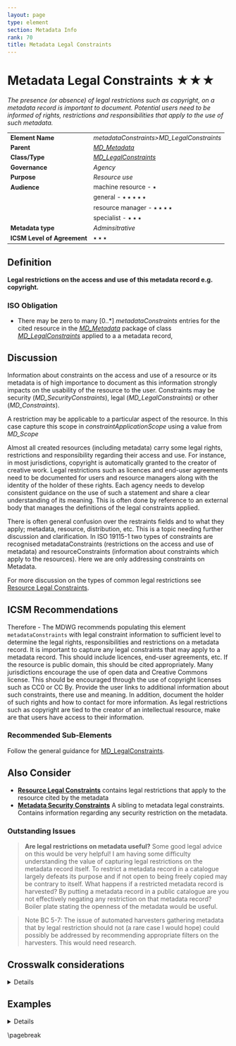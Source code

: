 ```yaml
---
layout: page
type: element
section: Metadata Info
rank: 70
title: Metadata Legal Constraints
---
```

# Metadata Legal Constraints ★★★
*The presence (or absence) of legal restrictions such as copyright, on a metadata record is important to document. Potential users need to be informed of rights, restrictions and responsibilities that apply to the use of such metadata.*

| | |
| --- | --- |
| **Element Name** | *metadataConstraints>MD_LegalConstraints* |
| **Parent** | *[MD_Metadata](./class-MD_Metadata)* |
| **Class/Type** | *[MD_LegalConstraints](./class-MD_LegalConstraints)* |
| **Governance** | *Agency* |
| **Purpose** | *Resource use* |
| **Audience** | machine resource - ⭑ |
| | general - ⭑ ⭑ ⭑ ⭑ ⭑ |
| | resource manager - ⭑ ⭑ ⭑ ⭑ |
| | specialist - ⭑ ⭑ ⭑ |
| **Metadata type** | *Adminsitrative* |
| **ICSM Level of Agreement** | ⭑ ⭑ ⭑ |

## Definition

**Legal restrictions on the access and use of this metadata record e.g. copyright.**

### ISO Obligation

- There may be zero to many [0..\*] *metadataConstraints* entries for the cited resource in the *[MD_Metadata](./class-MD_Metadata)* package of class *[MD_LegalConstraints](./class-MD_LegalConstraints)* applied to a a metadata record,

## Discussion

Information about constraints on the access and use of a resource or its metadata is of high importance to document as this information strongly impacts on the usability of the resource to the user. Constraints may be security (*MD_SecurityConstraints*), legal (*MD_LegalConstraints*) or other (*MD_Constraints*).

A restriction may be applicable to a particular aspect of the resource. In this case capture this scope in *constraintApplicationScope* using a value from *MD_Scope*

Almost all created resources (including metadata) carry some legal rights, restrictions and responsibility regarding their access and use. For instance, in most jurisdictions, copyright is automatically granted to the creator of creative work. Legal restrictions such as licences and end-user agreements need to be documented for users and resource managers along with the identity of the holder of these rights. Each agency needs to develop consistent guidance on the use of such a statement and share a clear understanding of its meaning. This is often done by reference to an external body that manages the definitions of the legal constraints applied.

There is often general confusion over the restraints fields and to what they apply; metadata, resource, distribution, etc. This is a topic needing further discussion and clarification. In ISO 19115-1 two types of constraints are recognised metadataConstraints (restrictions on the access and use of metadata) and resourceConstraints (information about constraints which apply to the resources). Here we are only addressing constraints on Metadata.

For more discussion on the types of common legal restrictions see [Resource Legal Constraints](./ResourceLegalConstraints#copyright).

## ICSM Recommendations

Therefore - The MDWG recommends populating this element `metadataConstraints` with legal constraint information to sufficient level to determine the legal rights, responsibilities and restrictions on a metadata record. 
It is important to capture any legal constraints that may apply to a metadata record. This should include licences, end-user agreements, etc. If the resource is public domain, this should be cited appropriately. Many jurisdictions encourage the use of open data and Creative Commons license. This should be encouraged through the use of copyright licenses such as CC0 or CC By. Provide the user links to additional information about such constraints, there use and meaning. In addition, document the holder of such rights and how to contact for more information. As legal restrictions such as copyright are tied to the creator of an intellectual resource, make are that users have access to their information.

### Recommended Sub-Elements

Follow the general guidance for [MD_LegalConstraints](./class-MD_LegalConstraints).

## Also Consider

- **[Resource Legal Constraints](./ResourceLegalConstraints)** contains legal restrictions that apply to the resource cited by the metadata
- **[Metadata Security Constraints](./MetadataSecurityConstraints)** A sibling to metadata legal constraints. Contains information regarding any security restriction on the metadata.

### Outstanding Issues

> **Are legal restrictions on metadata useful?**
Some good legal advice on this would be very helpful!
I am having some difficulty understanding the value of capturing legal restrictions on the metadata record itself. To restrict a metadata record in a catalogue largely defeats its purpose and if not open to being freely copied may be contrary to itself. What happens if a restricted metadata record is harvested? By putting a metadata record in a public catalogue are you not effectively negating any restriction on that metadata record? Boiler plate stating the openness of the metadata would be useful.

> Note BC 5-7: The issue of automated harvesters gathering metadata that by legal restriction should not (a rare case I would hope) could possibly be addressed by recommending appropriate filters on the harvesters. This would need research.

## Crosswalk considerations

<details>

### ISO19139

See guidance provided in [MD_Constraints](./class-MD_Constraints)

### DCAT

Maps to `dct.rights` as does resource legal constraints. > Note BC 22-7: Does DCAT make a distinction?

### RIF-CS

Aggregated into `Description 'notes'`

</details>


## Examples

<details>

### XML -
```
<mdb:MD_Metadata>
....
  <mdb:metadataConstraints>
   <mco:MD_LegalConstraints>
     <mco:useLimitation>
      <gco:CharacterString>Public</gco:CharacterString>
     </mco:useLimitation>
     <mco:constraintApplicationScope>
      <mcc:MD_Scope>
        <mcc:level>
         <mcc:MD_ScopeCode 
         codeList="https://schemas.isotc211.org/19115/resources/Codelist/
         cat/codelists.xml#MD_ScopeCode"
                  codeListValue="metadata"/>
        </mcc:level>
      </mcc:MD_Scope>
     </mco:constraintApplicationScope>
     <mco:reference>
      <cit:CI_Citation>
        <cit:title>
         <gco:CharacterString>Creative Commons 4.0 International Licence
         </gco:CharacterString>
        </cit:title>
        <cit:alternateTitle>
         <gco:CharacterString>CC By</gco:CharacterString>
        </cit:alternateTitle>
        <cit:edition>
         <gco:CharacterString>4.0 International Licence</gco:CharacterString>
        </cit:edition>
        <cit:onlineResource>
         <cit:CI_OnlineResource>
           <cit:linkage>
            <gco:CharacterString>https://creativecommons.org/licenses/by/4.0/
            </gco:CharacterString>
           </cit:linkage>
           <cit:protocol gco:nilReason="missing">
            <gco:CharacterString/>
           </cit:protocol>
           <cit:name gco:nilReason="missing">
            <gco:CharacterString/>
           </cit:name>
           <cit:description gco:nilReason="missing">
            <gco:CharacterString/>
           </cit:description>
           <cit:function>
            <cit:CI_OnLineFunctionCode 
            codeList="https://schemas.isotc211.org/19115/resources/
            Codelist/cat/codelists.xml#CI_OnLineFunctionCode"
                          codeListValue=""/>
           </cit:function>
         </cit:CI_OnlineResource>
        </cit:onlineResource>
        <cit:graphic>
         <mcc:MD_BrowseGraphic>
           <mcc:fileName>
            <gco:CharacterString>cc_icon_white_x2.png</gco:CharacterString>
           </mcc:fileName>
           <mcc:linkage>
            <cit:CI_OnlineResource>
              <cit:linkage>
               <gco:CharacterString>https://creativecommons.org/images/
               deed/cc_icon_white_x2.png</gco:CharacterString>
              </cit:linkage>
              <cit:protocol gco:nilReason="missing">
               <gco:CharacterString/>
              </cit:protocol>
              <cit:name gco:nilReason="missing">
               <gco:CharacterString/>
              </cit:name>
              <cit:description gco:nilReason="missing">
               <gco:CharacterString/>
              </cit:description>
              <cit:function>
               <cit:CI_OnLineFunctionCode 
               codeList="https://schemas.isotc211.org/19115/resources/Codelist/
               cat/codelists.xml#CI_OnLineFunctionCode"
                             codeListValue=""/>
              </cit:function>
            </cit:CI_OnlineResource>
           </mcc:linkage>
         </mcc:MD_BrowseGraphic>
        </cit:graphic>
      </cit:CI_Citation>
     </mco:reference>
     <mco:responsibleParty>
      <cit:CI_Responsibility>
        <cit:role>
         <cit:CI_RoleCode 
         codeList="https://schemas.isotc211.org/19115/resources/Codelist/
         cat/codelists.xml#CI_RoleCode"
                  codeListValue="owner"/>
        </cit:role>
        <cit:party>
         <cit:CI_Organisation>
           <cit:name>
            <gco:CharacterString>OpenWork Ltd</gco:CharacterString>
           </cit:name>
           <cit:contactInfo>
            <cit:CI_Contact>
              <cit:address>
               <cit:CI_Address>
                 <cit:electronicMailAddress>
                  <gco:CharacterString>info@openwork.nz
                  </gco:CharacterString>
                 </cit:electronicMailAddress>
               </cit:CI_Address>
              </cit:address>
            </cit:CI_Contact>
           </cit:contactInfo>
         </cit:CI_Organisation>
        </cit:party>
      </cit:CI_Responsibility>
     </mco:responsibleParty>
     <mco:useConstraints>
      <mco:MD_RestrictionCode 
      codeList="https://schemas.isotc211.org/19115/resources/Codelist/cat
      /codelists.xml#MD_RestrictionCode" codeListValue="copyright"/>
     </mco:useConstraints>
   </mco:MD_LegalConstraints>
  </mdb:metadataConstraints>
....
</mdb:MD_Metadata>
```

### UML diagrams
Recommended elements highlighted in Yellow

![MetdataConstraints_Legal](../images/MD_LegalConstraints.png)

</details>

\pagebreak

